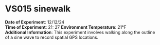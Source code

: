 # VS015 sinewalk

**Date of Experiment**: 12/12/24  
**Time of Experiment**: 21: 27
**Environment Temperature**: 21°F  
**Additional Information**: This experiment involves walking along the outline of a sine wave to record spatial GPS locations.
